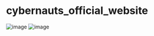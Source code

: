 # cybernauts_official_website
![image](https://github.com/user-attachments/assets/5539b116-8aaf-45a6-9f9a-5b15c19b06da)
![image](https://github.com/user-attachments/assets/f4c86600-2d58-4e2c-9adf-9c52d2d04eb3)


